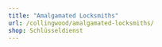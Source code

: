 ```yaml
---
title: "Amalgamated Locksmiths"
url: /collingwood/amalgamated-locksmiths/
shop: Schlüsseldienst
---
```

